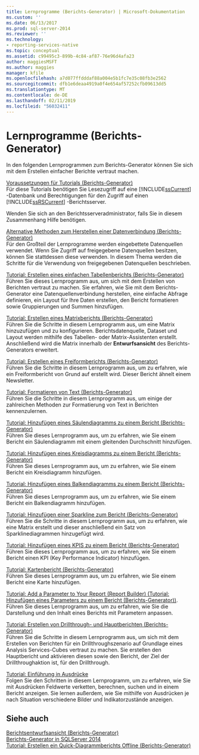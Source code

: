 ```yaml
---
title: Lernprogramme (Berichts-Generator) | Microsoft-Dokumentation
ms.custom: ''
ms.date: 06/13/2017
ms.prod: sql-server-2014
ms.reviewer: ''
ms.technology:
- reporting-services-native
ms.topic: conceptual
ms.assetid: c99495c3-899b-4c84-af87-76e96d4afa23
author: maggiesMSFT
ms.author: maggies
manager: kfile
ms.openlocfilehash: a7d077ffdddaf88a004e5b1fc7e35c08fb3e2562
ms.sourcegitcommit: dfb1e6deaa4919a0f4e654af57252cfb09613dd5
ms.translationtype: MT
ms.contentlocale: de-DE
ms.lasthandoff: 02/11/2019
ms.locfileid: "56032411"
---
```

# <a name="tutorials-report-builder"></a>Lernprogramme (Berichts-Generator)
  In den folgenden Lernprogrammen zum Berichts-Generator können Sie sich mit dem Erstellen einfacher Berichte vertraut machen.  
  
 [Voraussetzungen für Tutorials &#40;Berichts-Generator&#41;](prerequisites-for-tutorials-report-builder.md)  
 Für diese Tutorials benötigen Sie Lesezugriff auf eine [!INCLUDE[ssCurrent](../includes/sscurrent-md.md)] -Datenbank und Berechtigungen für den Zugriff auf einen [!INCLUDE[ssRSCurrent](../includes/ssrscurrent-md.md)] -Berichtsserver.  
  
 Wenden Sie sich an den Berichtsserveradministrator, falls Sie in diesem Zusammenhang Hilfe benötigen.  
  
 [Alternative Methoden zum Herstellen einer Datenverbindung &#40;Berichts-Generator&#41;](alternative-ways-to-get-a-data-connection-report-builder.md)  
 Für den Großteil der Lernprogramme werden eingebettete Datenquellen verwendet. Wenn Sie Zugriff auf freigegebene Datenquellen besitzen, können Sie stattdessen diese verwenden. In diesem Thema werden die Schritte für die Verwendung von freigegebenen Datenquellen beschrieben.  
  
 [Tutorial: Erstellen eines einfachen Tabellenberichts &#40;Berichts-Generator&#41;](tutorial-creating-a-basic-table-report-report-builder.md)  
 Führen Sie dieses Lernprogramm aus, um sich mit dem Erstellen von Berichten vertraut zu machen. Sie erfahren, wie Sie mit dem Berichts-Generator eine Datenquellenverbindung herstellen, eine einfache Abfrage definieren, ein Layout für Ihre Daten erstellen, den Bericht formatieren sowie Gruppierungen und Summen hinzufügen.  
  
 [Tutorial: Erstellen eines Matrixberichts &#40;Berichts-Generator&#41;](tutorial-creating-a-matrix-report-report-builder.md)  
 Führen Sie die Schritte in diesem Lernprogramm aus, um eine Matrix hinzuzufügen und zu konfigurieren. Berichtsdatenquelle, Dataset und Layout werden mithilfe des Tabellen- oder Matrix-Assistenten erstellt. Anschließend wird die Matrix innerhalb der **Entwurfsansicht** des Berichts-Generators erweitert.  
  
 [Tutorial: Erstellen eines Freiformberichts &#40;Berichts-Generator&#41;](tutorial-creating-a-free-form-report-report-builder.md)  
 Führen Sie die Schritte in diesem Lernprogramm aus, um zu erfahren, wie ein Freiformbericht von Grund auf erstellt wird. Dieser Bericht ähnelt einem Newsletter.  
  
 [Tutorial: Formatieren von Text &#40;Berichts-Generator&#41;](tutorial-format-text-report-builder.md)  
 Führen Sie die Schritte in diesem Lernprogramm aus, um einige der zahlreichen Methoden zur Formatierung von Text in Berichten kennenzulernen.  
  
 [Tutorial: Hinzufügen eines Säulendiagramms zu einem Bericht &#40;Berichts-Generator&#41;](tutorial-add-a-column-chart-to-your-report-report-builder.md)  
 Führen Sie dieses Lernprogramm aus, um zu erfahren, wie Sie einem Bericht ein Säulendiagramm mit einem gleitenden Durchschnitt hinzufügen.  
  
 [Tutorial: Hinzufügen eines Kreisdiagramms zu einem Bericht &#40;Berichts-Generator&#41;](tutorial-add-a-pie-chart-to-your-report-report-builder.md)  
 Führen Sie dieses Lernprogramm aus, um zu erfahren, wie Sie einem Bericht ein Kreisdiagramm hinzufügen.  
  
 [Tutorial: Hinzufügen eines Balkendiagramms zu einem Bericht &#40;Berichts-Generator&#41;](tutorial-add-a-bar-chart-to-your-report-report-builder.md)  
 Führen Sie dieses Lernprogramm aus, um zu erfahren, wie Sie einem Bericht ein Balkendiagramm hinzufügen.  
  
 [Tutorial: Hinzufügen einer Sparkline zum Bericht &#40;Berichts-Generator&#41;](tutorial-add-a-sparkline-to-your-report-report-builder.md)  
 Führen Sie die Schritte in diesem Lernprogramm aus, um zu erfahren, wie eine Matrix erstellt und dieser anschließend ein Satz von Sparklinediagrammen hinzugefügt wird.  
  
 [Tutorial: Hinzufügen eines KPIS zu einem Bericht &#40;Berichts-Generator&#41;](tutorial-adding-a-kpi-to-your-report-report-builder.md)  
 Führen Sie dieses Lernprogramm aus, um zu erfahren, wie Sie einem Bericht einen KPI (Key Performance Indicator) hinzufügen.  
  
 [Tutorial: Kartenbericht &#40;Berichts-Generator&#41;](tutorial-map-report-report-builder.md)  
 Führen Sie dieses Lernprogramm aus, um zu erfahren, wie Sie einem Bericht eine Karte hinzufügen.  
  
 [Tutorial: Add a Parameter to Your Report &#40;Report Builder&#41; (Tutorial: Hinzufügen eines Parameters zu einem Bericht (Berichts-Generator))](tutorial-add-a-parameter-to-your-report-report-builder.md).  
 Führen Sie dieses Lernprogramm aus, um zu erfahren, wie Sie die Darstellung und den Inhalt eines Berichts mit Parametern anpassen.  
  
 [Tutorial: Erstellen von Drillthrough- und Hauptberichten &#40;Berichts-Generator&#41;](tutorial-creating-drillthrough-and-main-reports-report-builder.md)  
 Führen Sie die Schritte in diesem Lernprogramm aus, um sich mit dem Erstellen von Berichten für ein Drillthroughszenario auf Grundlage eines Analysis Services-Cubes vertraut zu machen. Sie erstellen den Hauptbericht und aktivieren diesen sowie den Bericht, der Ziel der Drillthroughaktion ist, für den Drillthrough.  
  
 [Tutorial: Einführung in Ausdrücke](tutorial-introducing-expressions.md)  
 Folgen Sie den Schritten in diesem Lernprogramm, um zu erfahren, wie Sie mit Ausdrücken Feldwerte verketten, berechnen, suchen und in einem Bericht anzeigen. Sie lernen außerdem, wie Sie mithilfe von Ausdrücken je nach Situation verschiedene Bilder und Indikatorzustände anzeigen.  
  
## <a name="see-also"></a>Siehe auch  
 [Berichtsentwurfsansicht &#40;Berichts-Generator&#41;](report-builder/report-design-view-report-builder.md)   
 [Berichts-Generator in SQLServer 2014](report-builder/report-builder-in-sql-server-2016.md)   
 [Tutorial: Erstellen ein Quick-Diagrammberichts Offline &#40;Berichts-Generator&#41;](report-builder/tutorial-create-a-quick-chart-report-offline-report-builder.md)  
  
  
